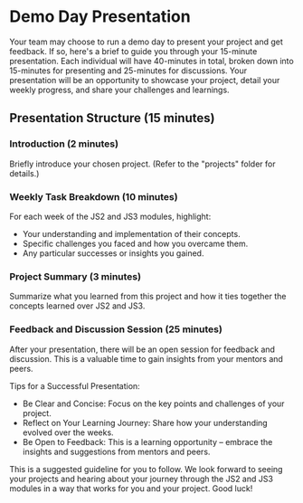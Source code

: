 # Demo Day Presentation

Your team may choose to run a demo day to present your project and get feedback. If so, here's a brief to guide you through your 15-minute presentation. Each individual will have 40-minutes in total, broken down into 15-minutes for presenting and 25-minutes for discussions. Your presentation will be an opportunity to showcase your project, detail your weekly progress, and share your challenges and learnings.


## Presentation Structure (15 minutes)

### Introduction (2 minutes)
Briefly introduce your chosen project. (Refer to the "projects" folder for details.)

### Weekly Task Breakdown (10 minutes)
For each week of the JS2 and JS3 modules, highlight:
- Your understanding and implementation of their concepts.
- Specific challenges you faced and how you overcame them.
- Any particular successes or insights you gained.

### Project Summary (3 minutes)
Summarize what you learned from this project and how it ties together the concepts learned over JS2 and JS3.

### Feedback and Discussion Session (25 minutes)

After your presentation, there will be an open session for feedback and discussion. This is a valuable time to gain insights from your mentors and peers.

Tips for a Successful Presentation:
- Be Clear and Concise: Focus on the key points and challenges of your project.
- Reflect on Your Learning Journey: Share how your understanding evolved over the weeks.
- Be Open to Feedback: This is a learning opportunity – embrace the insights and suggestions from mentors and peers.

This is a suggested guideline for you to follow. We look forward to seeing your projects and hearing about your journey through the JS2 and JS3 modules in a way that works for you and your project. Good luck!
